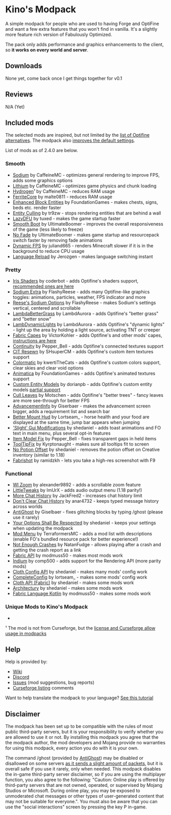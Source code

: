 # Kino's Modpack
A simple modpack for people who are used to having Forge and OptiFine and want a few extra features that you won't find in vanilla. It's a slightly more feature rich version of Fabulously Optimized.

The pack only adds performance and graphics enhancements to the client, so **it works on every world and server**.

## Downloads

None yet, come back once I get things together for v0.1

## Reviews

N/A (Yet)

## Included mods

The selected mods are inspired, but not limited by the [list of Optifine alternatives](https://gist.github.com/LambdAurora/1f6a4a99af374ce500f250c6b42e8754). The modpack also [improves the default settings](https://github.com/Madis0/fabulously-optimized/wiki/Changed-options).

List of mods as of 2.4.0 are below.

### Smooth
* [Sodium](https://www.curseforge.com/minecraft/mc-mods/sodium) by CaffeineMC - optimizes general rendering to improve FPS, adds some graphics options
* [Lithium](https://www.curseforge.com/minecraft/mc-mods/lithium) by CaffeineMC - optimizes game physics and chunk loading
* [Hydrogen](https://modrinth.com/mod/hydrogen)¹ by CaffeineMC - reduces RAM usage
* [FerriteCore](https://www.curseforge.com/minecraft/mc-mods/ferritecore-fabric) by malte0811 - reduces RAM usage
* [Enhanced Block Entities](https://www.curseforge.com/minecraft/mc-mods/enhanced-block-entities) by FoundationGames - makes chests, signs, beds etc. render faster
* [Entity Culling](https://www.curseforge.com/minecraft/mc-mods/entityculling) by tr9zw - stops rendering entities that are behind a wall
* [LazyDFU](https://www.curseforge.com/minecraft/mc-mods/lazydfu) by tuxed - makes the game startup faster
* [Smooth Boot](https://www.curseforge.com/minecraft/mc-mods/smooth-boot) by UltimateBoomer - improves the overall responsiveness of the game (less likely to freeze)
* [No Fade](https://www.curseforge.com/minecraft/mc-mods/no-fade) by UltimateBoomer - makes game startup and resourcepack switch faster by removing fade animations
* [Dynamic FPS](https://www.curseforge.com/minecraft/mc-mods/dynamic-fps) by juliand665 - renders Minecraft slower if it is in the background to reduce CPU usage
* [Language Reload](https://www.curseforge.com/minecraft/mc-mods/language-reload) by Jerozgen - makes language switching instant

### Pretty
* [Iris Shaders](https://www.curseforge.com/minecraft/mc-mods/irisshaders) by coderbot - adds Optifine's shaders support, [recommended ones are here](https://github.com/IrisShaders/Iris#what-shader-packs-can-i-use-right-now)
* [Sodium Extra](https://www.curseforge.com/minecraft/mc-mods/sodium-extra) by FlashyReese - adds many Optifine-like graphics toggles: animations, particles, weather, FPS indicator and more
* [Reese's Sodium Options](https://www.curseforge.com/minecraft/mc-mods/reeses-sodium-options) by FlashyReese - makes Sodium's settings vertical, centered and scrollable
* [LambdaBetterGrass](https://www.curseforge.com/minecraft/mc-mods/lambdabettergrass) by LambdAurora - adds Optifine's "better grass" and "better snow"
* [LambDynamicLights](https://www.curseforge.com/minecraft/mc-mods/lambdynamiclights) by LambdAurora - adds Optifine's "dynamic lights" - light up the area by holding a light source, activating TNT or creeper
* [Fabric Capes](https://www.curseforge.com/minecraft/mc-mods/capes) by VictorKohler - adds Optifine's and other mods' capes, [instructions are here](https://github.com/Madis0/fabulously-optimized/wiki/Free-cape)
* [Continuity](https://www.curseforge.com/minecraft/mc-mods/continuity) by Pepper_Bell - adds Optifine's connected textures support
* [CIT Resewn](https://www.curseforge.com/minecraft/mc-mods/cit-resewn) by SHsuperCM - adds Optifine's custom item textures support
* [Colormatic](https://www.curseforge.com/minecraft/mc-mods/colormatic) by kwertiTheCats - adds Optifine's custom colors support, clear skies and clear void options
* [Animatica](https://www.curseforge.com/minecraft/mc-mods/animatica) by FoundationGames - adds Optifine's animated textures support
* [Custom Entity Models](https://www.curseforge.com/minecraft/mc-mods/custom-entity-models-cem) by dorianpb - adds Optifine's custom entity models [partial support](https://www.curseforge.com/minecraft/mc-mods/custom-entity-models-cem)
* [Cull Leaves](https://www.curseforge.com/minecraft/mc-mods/cull-leaves) by Motschen - adds Optifine's "better trees" - fancy leaves are more see-through for better FPS
* [AdvancementInfo](https://www.curseforge.com/minecraft/mc-mods/advancementinfo) by Giserbaer - makes the advancement screen bigger, adds a requirement list and search bar
* [Better Mount Hud](https://www.curseforge.com/minecraft/mc-mods/better-mount-hud) by Lortseam_ - horse health and your food are displayed at the same time, jump bar appears when jumping
* ['Slight' Gui Modifications](https://www.curseforge.com/minecraft/mc-mods/slight-gui-modifications) by shedaniel - adds toast animations and FO text in main menu, plus several opt-in features
* [Item Model Fix](https://www.curseforge.com/minecraft/mc-mods/item-model-fix) by Pepper_Bell - fixes transparent gaps in held items
* [ToolTipFix](https://www.curseforge.com/minecraft/mc-mods/tooltipfix) by Kyrptonaught - makes sure all tooltips fit to screen
* [No Potion Offset](https://www.curseforge.com/minecraft/mc-mods/no-potion-offset) by shedaniel - removes the potion offset on Creative inventory (similar to 1.18)
* [Fabrishot](https://www.curseforge.com/minecraft/mc-mods/fabrishot) by ramidzkh - lets you take a high-res screenshot with F9

### Functional
* [WI Zoom](https://www.curseforge.com/minecraft/mc-mods/wi-zoom) by alexander9892 - adds a scrollable zoom feature
* [LittleTweaks](https://www.curseforge.com/minecraft/mc-mods/littletweaks) by ImUrX - adds audio output menu (1.18 parity!)
* [More Chat History](https://www.curseforge.com/minecraft/mc-mods/more-chat-history) by JackFred2 - increases chat history limit
* [Don't Clear Chat History](https://www.curseforge.com/minecraft/mc-mods/dont-clear-chat-history) by anar4732 - keeps typed message history across worlds
* [AntiGhost](https://www.curseforge.com/minecraft/mc-mods/antighost) by Giselbaer - fixes glitching blocks by typing /ghost (please use it rarely)
* [Your Options Shall Be Respected](https://www.curseforge.com/minecraft/mc-mods/yosbr) by shedaniel - keeps your settings when updating the modpack
* [Mod Menu](https://www.curseforge.com/minecraft/mc-mods/modmenu) by TerraformersMC - adds a mod list with descriptions (enable FO's bundled resource pack for better experience!)
* [Not Enough Crashes](https://www.curseforge.com/minecraft/mc-mods/not-enough-crashes) by NatanFudge - allows playing after a crash and getting the crash report as a link
* [Fabric API](https://www.curseforge.com/minecraft/mc-mods/fabric-api) by modmuss50 - makes most mods work
* [Indium](https://www.curseforge.com/minecraft/mc-mods/indium) by comp500 - adds support for the Rendering API (more parity mods)
* [Cloth Config API](https://www.curseforge.com/minecraft/mc-mods/cloth-config) by shedaniel - makes many mods' config work
* [CompleteConfig](https://www.curseforge.com/minecraft/mc-mods/completeconfig) by lortseam_ - makes some mods' config work
* [Cloth API (Fabric)](https://www.curseforge.com/minecraft/mc-mods/cloth-api) by shedaniel - makes some mods work
* [Architectury](https://www.curseforge.com/minecraft/mc-mods/architectury-fabric) by shedaniel - makes some mods work
* [Fabric Language Kotlin](https://www.curseforge.com/minecraft/mc-mods/fabric-language-kotlin) by modmuss50 - makes some mods work

### Unique Mods to Kino's Modpack
* 

¹ The mod is not from Curseforge, but the [license and Curseforge allow usage in modpacks](https://support.overwolf.com/en/support/solutions/articles/9000197913-non-curseforge-mods)

## Help

Help is provided by:

* [Wiki](https://github.com/Madis0/fabulously-optimized/wiki)
* [Discord](https://discord.gg/yxaXtaQqdB)
* [Issues](https://github.com/Madis0/fabulously-optimized/issues) (mod suggestions, bug reports)
* [Curseforge listing](https://www.curseforge.com/minecraft/modpacks/fabulously-optimized) comments

Want to help translate the modpack to your language? [See this tutorial](https://github.com/Madis0/fabulously-optimized/wiki/Language-support)

## Disclaimer

The modpack has been set up to be compatible with the rules of most public third-party servers, but it is your responsibility to verify whether you are allowed to use it or not. By installing this modpack you agree that the the modpack author, the mod developers and Mojang provide no warranties for using this modpack, every action you do with it is your own. 

The command /ghost (provided by [AntiGhost](https://www.curseforge.com/minecraft/mc-mods/antighost)) may be disabled or disallowed on some servers [as it sends a slight amount of packets](https://www.curseforge.com/minecraft/mc-mods/antighost?comment=103), but it is overall safe if you use it rarely, only when needed.
This modpack disables the in-game third-party server disclaimer, so if you are using the multiplayer function, you also agree to the following: "Caution: Online play is offered by third-party servers that are not owned, operated, or supervised by Mojang Studios or Microsoft. During online play, you may be exposed to unmoderated chat messages or other types of user-generated content that may not be suitable for everyone.". You must also be aware that you can use the "social interactions" screen by pressing the key P in-game.
